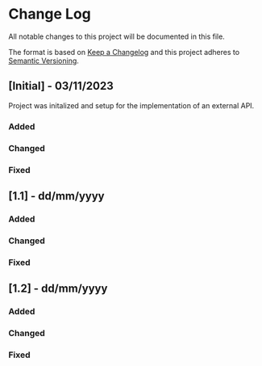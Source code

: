 
# Change Log
All notable changes to this project will be documented in this file.
 
The format is based on [Keep a Changelog](http://keepachangelog.com/)
and this project adheres to [Semantic Versioning](http://semver.org/).
 
## [Initial] - 03/11/2023
 
Project was initalized and setup for the implementation of an external API.
 
### Added
 
### Changed
 
### Fixed
 

## [1.1] - dd/mm/yyyy
 
### Added
 
### Changed
 
### Fixed


## [1.2] - dd/mm/yyyy
 
### Added
   
### Changed
 
### Fixed
